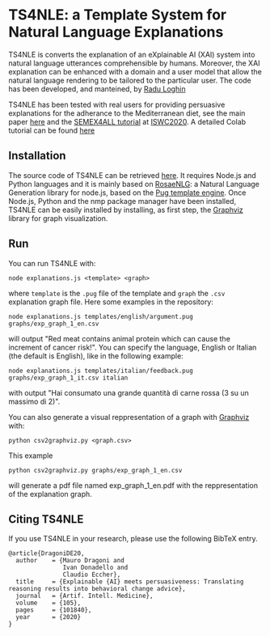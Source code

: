 # TS4NLE: a Template System for Natural Language Explanations
TS4NLE is converts the explanation of an eXplainable AI (XAI) system into natural language utterances comprehensible by humans. Moreover, the XAI explanation can be enhanced with a domain and a user model that allow the natural language rendering to be tailored to the particular user. The code has been developed, and manteined, by [Radu Loghin](https://github.com/radu1690/Explanations)

TS4NLE has been tested with real users for providing persuasive explanations for the adherance to the Mediterranean diet, see the main paper [here](https://www.sciencedirect.com/science/article/pii/S0933365719310140) and the [SEMEX4ALL tutorial](https://horus-ai.fbk.eu/semex4all/) at [ISWC2020](https://iswc2020.semanticweb.org/program/tutorials/). A detailed Colab tutorial can be found [here](https://colab.research.google.com/drive/1iCVSt7TFMruSzeg5DswLOzOR1n7xATbz?usp=sharing)


## Installation
The source code of TS4NLE can be retrieved [here](https://github.com/ivanDonadello/TS4NLE). It requires Node.js and Python languages and it is mainly based on [RosaeNLG](https://rosaenlg.org/): a Natural Language Generation library for node.js, based on the [Pug template engine](https://pugjs.org/). Once Node.js, Python and the nmp package manager have been installed, TS4NLE can be easily installed by installing, as first step, the [Graphviz](https://graphviz.org/) library for graph visualization.


## Run
You can run TS4NLE with:  
```
node explanations.js <template> <graph>
```
where `template` is the `.pug` file of the template and `graph` the `.csv` explanation graph file. Here some examples in the repository:
```
node explanations.js templates/english/argument.pug graphs/exp_graph_1_en.csv
``` 
will output "Red meat contains animal protein which can cause the increment of cancer risk!". You can specify the language, English or Italian (the default is English), like in the following example:  
```
node explanations.js templates/italian/feedback.pug graphs/exp_graph_1_it.csv italian
```  
with output "Hai consumato una grande quantità di carne rossa (3 su un massimo di 2)".

You can also generate a visual reppresentation of a graph with [Graphviz](https://graphviz.org/) with:
```
python csv2graphviz.py <graph.csv>
```  
This example
```
python csv2graphviz.py graphs/exp_graph_1_en.csv
```
will generate a pdf file named exp_graph_1_en.pdf with the reppresentation of the explanation graph.


## Citing TS4NLE
If you use TS4NLE in your research, please use the following BibTeX entry.
```
@article{DragoniDE20,
  author    = {Mauro Dragoni and
               Ivan Donadello and
               Claudio Eccher},
  title     = {Explainable {AI} meets persuasiveness: Translating reasoning results into behavioral change advice},
  journal   = {Artif. Intell. Medicine},
  volume    = {105},
  pages     = {101840},
  year      = {2020}
}
```
